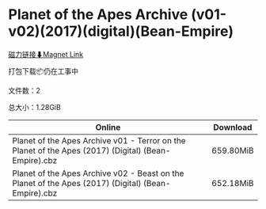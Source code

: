 # Planet of the Apes Archive (v01-v02)(2017)(digital)(Bean-Empire)

[磁力链接⬇Magnet Link](magnet:?xt=urn:btih:940005100e0a46affc9b2d9da5fc06d2d27debb4&dn=Planet%20of%20the%20Apes%20Archive%20%28v01-v02%29%282017%29%28digital%29%28Bean-Empire%29)

打包下载📦仍在工事中

文件数：2

总大小：1.28GiB

Online | Download
--- | ---
Planet of the Apes Archive v01 - Terror on the Planet of the Apes (2017) (Digital) (Bean-Empire).cbz | 659.80MiB
Planet of the Apes Archive v02 - Beast on the Planet of the Apes (2017) (Digital) (Bean-Empire).cbz | 652.18MiB